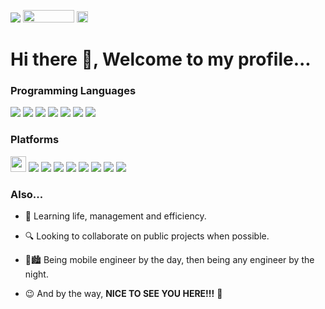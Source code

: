 <a href="https://github.com/rynvva"><img src="http://ForTheBadge.com/images/badges/powered-by-electricity.svg"/></a>
<a href="https://github.com/rynvva"><img src="https://visitor-badge.laobi.icu/badge?page_id=rynvva.rynvva" width="82" height="20"/></a>
<a href="https://github.com/rynvva"><img src="https://badgen.net/badge/Open%20Source%20%3F/Yes%21/blue?icon=github" height="18.5"/></a>

# Hi there 👋, Welcome to my profile...

### Programming Languages

<a href="https://github.com/rynvva"><img src="https://img.shields.io/badge/javascript%20-%23323330.svg?&style=for-the-badge&logo=javascript&logoColor=%23F7DF1E"/></a>
<a href="https://github.com/rynvva"><img src="https://img.shields.io/badge/typescript%20-%23007ACC.svg?&style=for-the-badge&logo=typescript&logoColor=white"/></a>
<a href="https://github.com/rynvva"><img src="https://img.shields.io/badge/postgres-%23316192.svg?&style=for-the-badge&logo=postgresql&logoColor=white"/></a>
<a href="https://github.com/rynvva"><img src="https://img.shields.io/badge/swift-%23FA7343.svg?&style=for-the-badge&logo=swift&logoColor=white"/></a>
<a href="https://github.com/rynvva"><img src="https://img.shields.io/badge/html5%20-%23E34F26.svg?&style=for-the-badge&logo=html5&logoColor=white"/></a>
<a href="https://github.com/rynvva"><img src="https://img.shields.io/badge/css3%20-%231572B6.svg?&style=for-the-badge&logo=css3&logoColor=white"/></a>
<a href="https://github.com/rynvva"><img src="https://img.shields.io/badge/c%23%20-%23239120.svg?&style=for-the-badge&logo=c-sharp&logoColor=white"/></a>

### Platforms

<a href="https://github.com/rynvva"><img src="https://raw.githubusercontent.com/npm/logos/master/npm%20logo/classic/npm-2009.png" height=25/></a>
<a href="https://github.com/rynvva"><img src="https://img.shields.io/badge/react_native%20-%2320232a.svg?&style=for-the-badge&logo=react&logoColor=%2361DAFB"/></a>
<a href="https://github.com/rynvva"><img src="https://img.shields.io/badge/react%20-%2320232a.svg?&style=for-the-badge&logo=react&logoColor=%2361DAFB"/></a>
<a href="https://github.com/rynvva"><img src="https://img.shields.io/badge/node.js%20-%2343853D.svg?&style=for-the-badge&logo=node.js&logoColor=white"/></a>
<a href="https://github.com/rynvva"><img src="https://img.shields.io/badge/git%20-%23F05033.svg?&style=for-the-badge&logo=git&logoColor=white"/></a>
<a href="https://github.com/rynvva"><img src="https://img.shields.io/badge/github%20-%23121011.svg?&style=for-the-badge&logo=github&logoColor=white"/></a>
<a href="https://github.com/rynvva"><img src="https://img.shields.io/badge/heroku%20-%23430098.svg?&style=for-the-badge&logo=heroku&logoColor=white"/></a>
<a href="https://github.com/rynvva"><img src="https://img.shields.io/badge/blender%20-%23F5792A.svg?&style=for-the-badge&logo=blender&logoColor=white"/></a>
<a href="https://github.com/rynvva"><img src="https://img.shields.io/badge/unity%20-%23000000.svg?&style=for-the-badge&logo=unity&logoColor=white"/></a>

### Also...

- 🌱 Learning life, management and efficiency.

- 🔍 Looking to collaborate on public projects when possible.

- 🌇🏙 Being mobile engineer by the day, then being any engineer by the night.

- 😉 And by the way, **NICE TO SEE YOU HERE!!!** 🙌
